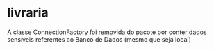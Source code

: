 # livraria

A classe ConnectionFactory foi removida do pacote por conter dados sensíveis referentes ao Banco de Dados (mesmo que seja local)
